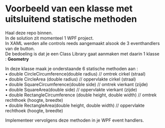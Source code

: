 # Voorbeeld van een klasse met uitsluitend statische methoden
  
Haal deze repo binnen.  
In de solution zit momenteel 1 WPF project.  
In XAML werden alle controls reeds aangemaakt alsook de 3 eventhandlers van de button.  
De bedoeling is dat je een Class Library gaat aanmaken met daarin 1 klasse : **Geometry** 
  
In deze klasse maak je onderstaande 6 statische methoden aan :   
•	double CircleCircumference(double radius)   // omtrek cirkel (straal)  
•	double CircleArea (double radius)    // oppervlakte cirkel (straal)  
•	double SquareCircumference(double side)   // omtrek vierkant (zijde)  
•	double SquareArea(double side)    // oppervlakte vierkant (zijde)  
•	double RectangleCircumference (double height, double width)   // omtrek rechthoek (hoogte, breedte)  
•	double RectangleArea(double height, double width)   // oppervlakte rechthoek (hoogte, breedte)  
 
Implementeer vervolgens deze methoden in je WPF event handlers.  
